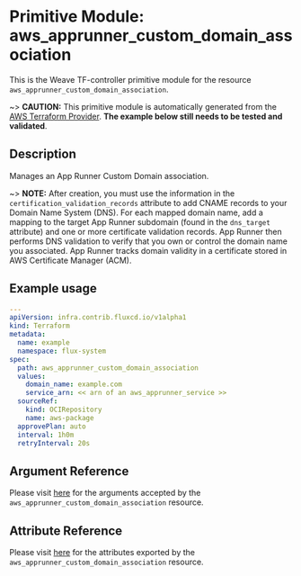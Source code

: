 
# Primitive Module: aws_apprunner_custom_domain_association

This is the Weave TF-controller primitive module for the resource `aws_apprunner_custom_domain_association`.

~> **CAUTION:** This primitive module is automatically generated from the [AWS Terraform Provider](https://registry.terraform.io/providers/hashicorp/aws/latest/docs/resources/apprunner_custom_domain_association). **The example below still needs to be tested and validated**.

## Description

Manages an App Runner Custom Domain association.

~> **NOTE:** After creation, you must use the information in the `certification_validation_records` attribute to add CNAME records to your Domain Name System (DNS). For each mapped domain name, add a mapping to the target App Runner subdomain (found in the `dns_target` attribute) and one or more certificate validation records. App Runner then performs DNS validation to verify that you own or control the domain name you associated. App Runner tracks domain validity in a certificate stored in AWS Certificate Manager (ACM).

## Example usage

```yaml
---
apiVersion: infra.contrib.fluxcd.io/v1alpha1
kind: Terraform
metadata:
  name: example
  namespace: flux-system
spec:
  path: aws_apprunner_custom_domain_association
  values:
    domain_name: example.com
    service_arn: << arn of an aws_apprunner_service >>
  sourceRef:
    kind: OCIRepository
    name: aws-package
  approvePlan: auto
  interval: 1h0m
  retryInterval: 20s
```

## Argument Reference

Please visit [here](https://registry.terraform.io/providers/hashicorp/aws/latest/docs/resources/apprunner_custom_domain_association#argument-reference) for the arguments accepted by the `aws_apprunner_custom_domain_association` resource.

## Attribute Reference

Please visit [here](https://registry.terraform.io/providers/hashicorp/aws/latest/docs/resources/apprunner_custom_domain_association#attributes-reference) for the attributes exported by the `aws_apprunner_custom_domain_association` resource.
